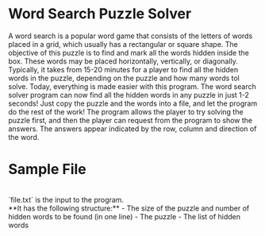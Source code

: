 # Word Search Puzzle Solver
A word search is a popular word game that consists of the letters of words placed in a grid, which usually has a rectangular or square shape. The objective of this puzzle is to find and mark all the words hidden inside the box. These words may be placed horizontally, vertically, or diagonally. Typically, it takes from 15-20 minutes for a player to find all the hidden words in the puzzle, depending on the puzzle and how many words tol solve. Today, everything is made easier with this program. The word search solver program can now find all the hidden words in any puzzle in just 1-2 seconds! Just copy the puzzle and the words into a file, and let the program do the rest of the work! The program allows the player to try solving the puzzle first, and then the player can request from the program to show the answers. The answers appear indicated by the row, column and direction of the word. 
# Sample File
</br>
`file.txt` is the input to the program. 
</br>
**It has the following structure:**
- The size of the puzzle and number of hidden words to be found (in one line)
- The puzzle
- The list of hidden words
